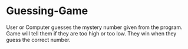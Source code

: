 # Guessing-Game
User or Computer guesses the mystery number given from the program. Game will tell them if they are too high or too low. They win when they guess the correct number.
